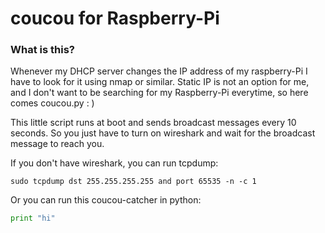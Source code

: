 # coucou for Raspberry-Pi

### What is this? ####

Whenever my DHCP server changes the IP address of my raspberry-Pi I have to look for it using nmap or similar. Static IP is not an option for me, and I don't want to be searching for my Raspberry-Pi everytime, so here comes coucou.py : )

This little script runs at boot and sends broadcast messages every 10 seconds. So you just have to turn on wireshark and wait for the broadcast message to reach you.

If you don't have wireshark, you can run tcpdump:

``` sudo tcpdump dst 255.255.255.255 and port 65535 -n -c 1 ```

Or you can run this coucou-catcher in python:

``` python
print "hi"

```
